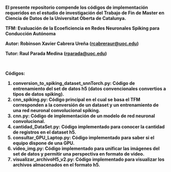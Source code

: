 <!DOCTYPE html>
<html lang="en">
<head>
    <meta charset="UTF-8">
    <meta name="viewport" content="width=device-width, initial-scale=1.0">
  
</head>
<body>
    <p><strong>El presente repositorio compende los códigos de implementación requeridos en el estudio de investigación del Trabajo de Fin de Master en Ciencia de Datos de la Universitat Oberta de Catalunya.</p>
    <p><strong>TFM:</strong> Evaluación de la Ecoeficiencia en Redes Neuronales Spiking para Conducción Autónoma</p>
    <p><strong>Autor:</strong> Robinson Xavier Cabrera Ureña (<a href="mailto:rcabreraur@uoc.edu">rcabreraur@uoc.edu</a>)</p>
    <p><strong>Tutor:</strong> Raul Parada Medina (<a href="mailto:rparada@uoc.edu">rparada@uoc.edu</a>)</p>
    <br>
    <p>Códigos:</p>
    <ol>
        <li><strong>conversion_to_spiking_dataset_snnTorch.py:</strong> Código de entrenamiento del set de datos h5 (datos convencionales convertios a tipos de datos spiking).</li>
        <li><strong>cnn_spiking.py:</strong> Código principal en el cual se basa el TFM corresponden a la conversión de un dataset y un entrenamiento de una red neuronal convolucional spiking.</li>
        <li><strong>cnn.py:</strong> Código de implementación de un modelo de red neuronal convolucional.</li>
        <li><strong>cantidad_DataSet.py:</strong> Código implementado para conocer la cantidad de registros en el dataset h5.</li>
        <li><strong>consultar_GPU_Laptop.py:</strong> Código implementado para saber si el equipo dispone de una GPU.</li>
        <li><strong>video_img.py:</strong> Código implementado para unificar las imágenes del set de datos y permitir una perspectiva en formato de video.</li>
        <li><strong>visualizar_archivoH5_v2.py:</strong> Código implementado para visualizar los archivos almacenados en el formato h5.</li>
    </ol>
</body>
</html>

